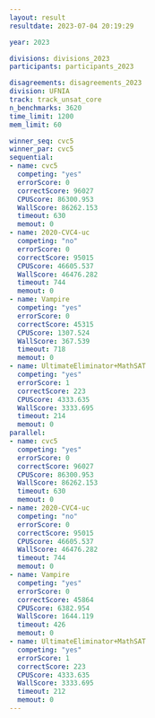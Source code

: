 ```yaml
---
layout: result
resultdate: 2023-07-04 20:19:29

year: 2023

divisions: divisions_2023
participants: participants_2023

disagreements: disagreements_2023
division: UFNIA
track: track_unsat_core
n_benchmarks: 3620
time_limit: 1200
mem_limit: 60

winner_seq: cvc5
winner_par: cvc5
sequential:
- name: cvc5
  competing: "yes"
  errorScore: 0
  correctScore: 96027
  CPUScore: 86300.953
  WallScore: 86262.153
  timeout: 630
  memout: 0
- name: 2020-CVC4-uc
  competing: "no"
  errorScore: 0
  correctScore: 95015
  CPUScore: 46605.537
  WallScore: 46476.282
  timeout: 744
  memout: 0
- name: Vampire
  competing: "yes"
  errorScore: 0
  correctScore: 45315
  CPUScore: 1307.524
  WallScore: 367.539
  timeout: 718
  memout: 0
- name: UltimateEliminator+MathSAT
  competing: "yes"
  errorScore: 1
  correctScore: 223
  CPUScore: 4333.635
  WallScore: 3333.695
  timeout: 214
  memout: 0
parallel:
- name: cvc5
  competing: "yes"
  errorScore: 0
  correctScore: 96027
  CPUScore: 86300.953
  WallScore: 86262.153
  timeout: 630
  memout: 0
- name: 2020-CVC4-uc
  competing: "no"
  errorScore: 0
  correctScore: 95015
  CPUScore: 46605.537
  WallScore: 46476.282
  timeout: 744
  memout: 0
- name: Vampire
  competing: "yes"
  errorScore: 0
  correctScore: 45864
  CPUScore: 6382.954
  WallScore: 1644.119
  timeout: 426
  memout: 0
- name: UltimateEliminator+MathSAT
  competing: "yes"
  errorScore: 1
  correctScore: 223
  CPUScore: 4333.635
  WallScore: 3333.695
  timeout: 212
  memout: 0
---
```

